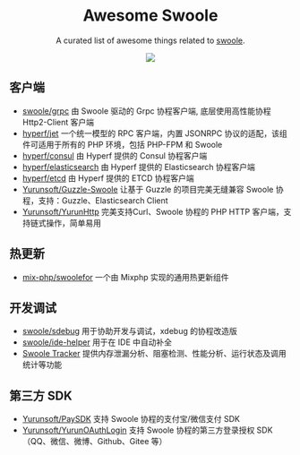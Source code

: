 <div align="center">

# Awesome Swoole

A curated list of awesome things related to <a href="//github.com/swoole/swoole-src">swoole</a>.

<img src="https://cdn.jsdelivr.net/gh/swoole/swoole-src/mascot.png">

</div>

## 客户端

- [swoole/grpc](https://github.com/swoole/grpc) 由 Swoole 驱动的 Grpc 协程客户端, 底层使用高性能协程 Http2-Client 客户端
- [hyperf/jet](https://github.com/hyperf/jet) 一个统一模型的 RPC 客户端，内置 JSONRPC 协议的适配，该组件可适用于所有的 PHP 环境，包括 PHP-FPM 和 Swoole
- [hyperf/consul](https://github.com/hyperf/consul) 由 Hyperf 提供的 Consul 协程客户端
- [hyperf/elasticsearch](https://github.com/hyperf/elasticsearch) 由 Hyperf 提供的 Elasticsearch 协程客户端
- [hyperf/etcd](https://github.com/hyperf/etcd) 由 Hyperf 提供的 ETCD 协程客户端
- [Yurunsoft/Guzzle-Swoole](https://github.com/Yurunsoft/Guzzle-Swoole) 让基于 Guzzle 的项目完美无缝兼容 Swoole 协程，支持：Guzzle、Elasticsearch Client
- [Yurunsoft/YurunHttp](https://github.com/Yurunsoft/YurunHttp) 完美支持Curl、Swoole 协程的 PHP HTTP 客户端，支持链式操作，简单易用

## 热更新

- [mix-php/swoolefor](https://github.com/mix-php/swoolefor) 一个由 Mixphp 实现的通用热更新组件

## 开发调试

- [swoole/sdebug](https://github.com/swoole/sdebug) 用于协助开发与调试，xdebug 的协程改造版
- [swoole/ide-helper](https://github.com/swoole/ide-helper) 用于在 IDE 中自动补全
- [Swoole Tracker](https://business.swoole.com/tracker.html) 提供内存泄漏分析、阻塞检测、性能分析、运行状态及调用统计等功能

## 第三方 SDK

- [Yurunsoft/PaySDK](https://github.com/Yurunsoft/PaySDK) 支持 Swoole 协程的支付宝/微信支付 SDK
- [Yurunsoft/YurunOAuthLogin](https://github.com/Yurunsoft/YurunOAuthLogin) 支持 Swoole 协程的第三方登录授权 SDK（QQ、微信、微博、Github、Gitee 等）